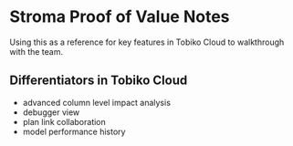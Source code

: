 # Stroma Proof of Value Notes
Using this as a reference for key features in Tobiko Cloud to walkthrough with the team.

## Differentiators in Tobiko Cloud
- advanced column level impact analysis
- debugger view
- plan link collaboration
- model performance history